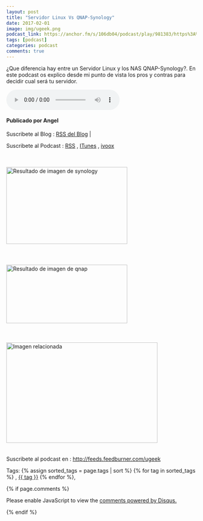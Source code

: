 ```yaml
---
layout: post
title: "Servidor Linux Vs QNAP-Synology"
date: 2017-02-01
image: img/ugeek.png
podcast_link: https://anchor.fm/s/106db04/podcast/play/981383/https%3A%2F%2Fd3ctxlq1ktw2nl.cloudfront.net%2Fproduction%2F2018-6-25%2F3767259-44100-1-06b6847f70dbd.mp3
tags: [podcast]
categories: podcast
comments: true
---
```

¿Que diferencia hay entre un Servidor Linux y los NAS QNAP-Synology?. En este podcast os explico desde mi punto de vista los pros y contras para decidir cual será tu servidor.

<audio controls>
  <source src="https://anchor.fm/s/106db04/podcast/play/981383/https%3A%2F%2Fd3ctxlq1ktw2nl.cloudfront.net%2Fproduction%2F2018-6-25%2F3767259-44100-1-06b6847f70dbd.mp3" type="audio/mpeg">
Your browser does not support the audio element.
</audio>

#### Publicado por Angel

Suscribete al Blog :  [RSS del Blog](http://feeds.feedburner.com/uGeekBlog) |

Suscribete al Podcast :  [RSS](http://feeds.feedburner.com/ugeek) , [ITunes](https://itunes.apple.com/us/podcast/ugeek/id1201421866?mt=2) , [ivoox](https://www.ivoox.com/podcast-ugeek_sq_f1383493_1.html)


<!-- ---------------------------------------------------Pon aquí el audio-------------------------------------------------------- -->
<br /><br /><img alt="Resultado de imagen de synology" class="irc_mi inEonTBR83HI-pQOPx8XEepE" height="204" src="https://i.blogs.es/1011af/ds1515/original.jpg" style="margin-top: 0px;" width="320" /><img alt="Resultado de imagen de qnap" class="irc_mi i9LfCYMe1LNQ-pQOPx8XEepE" height="155" src="https://hardzone.es/app/uploads/2016/10/QNAP-TS-531X-edit.jpg?x=690" style="margin-top: 55px;" width="320" /><br /><br /><br /><br /><img alt="Imagen relacionada" class="irc_mi iynz_MDXkLVs-pQOPx8XEepE" height="266" src="https://i0.wp.com/www.wegotserved.com/wp-content/uploads/2014/04/hp-microserver-gen8-3.jpg" style="margin-top: 0px;" width="400" /><br /><br /><br />Suscribete al podcast en : http://feeds.feedburner.com/ugeek




<!-- TAGS Y COMENTARIOS -->

Tags: {% assign sorted_tags = page.tags | sort %} {% for tag in sorted_tags %} , <span class="tag"><a href="/search#{{ tag }}">{{ tag }}</a></span> {% endfor %},



{% if page.comments %}
<div id="disqus_thread"></div>
<script>

/**
*  RECOMMENDED CONFIGURATION VARIABLES: EDIT AND UNCOMMENT THE SECTION BELOW TO INSERT DYNAMIC VALUES FROM YOUR PLATFORM OR CMS.
*  LEARN WHY DEFINING THESE VARIABLES IS IMPORTANT: https://disqus.com/admin/universalcode/#configuration-variables*/
/*
var disqus_config = function () {
this.page.url = PAGE_URL;  // Replace PAGE_URL with your page's canonical URL variable
this.page.identifier = PAGE_IDENTIFIER; // Replace PAGE_IDENTIFIER with your page's unique identifier variable
};
*/
(function() { // DON'T EDIT BELOW THIS LINE
var d = document, s = d.createElement('script');
s.src = 'https://https-angelbcn-github-io-ugeek.disqus.com/embed.js';
s.setAttribute('data-timestamp', +new Date());
(d.head || d.body).appendChild(s);
})();
</script>
<noscript>Please enable JavaScript to view the <a href="https://disqus.com/?ref_noscript">comments powered by Disqus.</a></noscript>


{% endif %}
